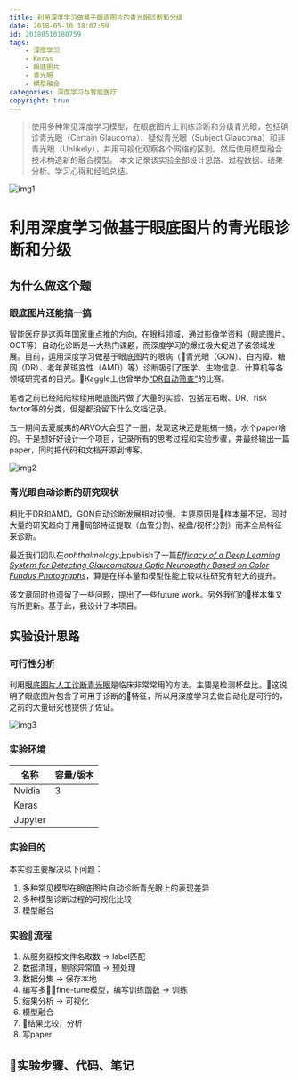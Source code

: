 ```yaml
---
title: 利用深度学习做基于眼底图片的青光眼诊断和分级
date: 2018-05-10 18:07:59
id: 20180510180759
tags: 
    - 深度学习
    - Keras
    - 眼底图片
    - 青光眼
    - 模型融合
categories: 深度学习与智能医疗
copyright: true
---
```


> 使用多种常见深度学习模型，在眼底图片上训练诊断和分级青光眼，包括确诊青光眼（Certain Glaucoma）、疑似青光眼（Subject Glaucoma）和非青光眼（Unlikely），并用可视化观察各个网络的区别。然后使用模型融合技术构造新的融合模型。
> 本文记录该实验全部设计思路、过程数据、结果分析、学习心得和经验总结。

<!-- more -->

![img1](./计算机视觉.jpg)

# 利用深度学习做基于眼底图片的青光眼诊断和分级

## 为什么做这个题

### 眼底图片还能搞一搞

智能医疗是这两年国家重点推的方向，在眼科领域，通过影像学资料（眼底图片、OCT等）自动化诊断是一大热门课题，而深度学习的爆红极大促进了该领域发展。目前，运用深度学习做基于眼底图片的眼病（青光眼（GON）、白内障、糖网（DR）、老年黄斑变性（AMD）等）诊断吸引了医学、生物信息、计算机等各领域研究者的目光。Kaggle上也曾举办[“DR自动筛查”](https://www.kaggle.com/c/diabetic-retinopathy-detection)的比赛。

笔者之前已经陆陆续续用眼底图片做了大量的实验，包括左右眼、DR、risk factor等的分类，但是都没留下什么文档记录。

五一期间去夏威夷的ARVO大会逛了一圈，发现这块还是能搞一搞，水个paper啥的。于是想好好设计一个项目，记录所有的思考过程和实验步骤，并最终输出一篇paper，同时把代码和文档开源到博客。

![img2](./ARVO.png)

### 青光眼自动诊断的研究现状

相比于DR和AMD，GON自动诊断发展相对较慢。主要原因是样本量不足，同时大量的研究趋向于用局部特征提取（血管分割、视盘/视杯分割）而非全局特征来诊断。

最近我们团队在*ophthalmology*上publish了一篇[*Efficacy of a Deep Learning System for Detecting Glaucomatous Optic Neuropathy Based on Color Fundus Photographs*](https://www.ncbi.nlm.nih.gov/pubmed/29506863)，算是在样本量和模型性能上较以往研究有较大的提升。

该文章同时也遗留了一些问题，提出了一些future work。另外我们的样本集又有所更新。基于此，我设计了本项目。

## 实验设计思路

### 可行性分析

利用[眼底图片人工诊断青光眼](http://ghomevip.com/show.asp?id=105)是临床非常常用的方法。主要是检测杯盘比。这说明了眼底图片包含了可用于诊断的特征，所以用深度学习去做自动化是可行的，之前的大量研究也提供了佐证。

![img3](./青光眼杯盘比.jpeg)

### 实验环境

|名称|容量/版本|
|--|--|
|Nvidia |3|
|Keras||
|Jupyter||

### 实验目的

本实验主要解决以下问题：

1. 多种常见模型在眼底图片自动诊断青光眼上的表现差异
2. 多种模型诊断过程的可视化比较
3. 模型融合

### 实验流程

1. 从服务器按文件名取数 -> label匹配
2. 数据清理，剔除异常值 -> 预处理
3. 数据分集 -> 保存本地
4. 编写多fine-tune模型，编写训练函数 -> 训练
5. 结果分析 -> 可视化
6. 模型融合
7. 结果比较，分析
8. 写paper

## 实验步骤、代码、笔记
